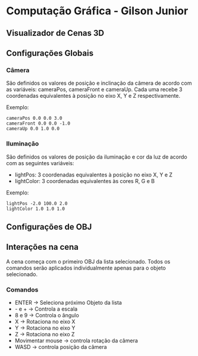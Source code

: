 # Computação Gráfica - Gilson Junior

## Visualizador de Cenas 3D

## Configurações Globais

### Câmera

São definidos os valores de posição e inclinação da câmera de acordo com as variáveis: cameraPos, cameraFront e cameraUp. Cada uma recebe 3 coordenadas equivalentes à posição no eixo X, Y e Z respectivamente.

Exemplo:

```
cameraPos 0.0 0.0 3.0
cameraFront 0.0 0.0 -1.0
cameraUp 0.0 1.0 0.0
```

### Iluminação

São definidos os valores de posição da iluminação e cor da luz de acordo com as seguintes variáveis:

- lightPos: 3 coordenadas equivalentes à posição no eixo X, Y e Z
- lightColor: 3 coordenadas equivalentes às cores R, G e B

Exemplo:

```
lightPos -2.0 100.0 2.0
lightColor 1.0 1.0 1.0
```

## Configurações de OBJ

## Interações na cena

A cena começa com o primeiro OBJ da lista selecionado. Todos os comandos serão aplicados individualmente apenas para o objeto selecionado.

### Comandos

- ENTER -> Seleciona próximo Objeto da lista
- \- e + -> Controla a escala
- 8 e 9 -> Controla o ângulo
- X -> Rotaciona no eixo X
- Y -> Rotaciona no eixo Y
- Z -> Rotaciona no eixo Z
- Movimentar mouse -> controla rotação da câmera
- WASD -> controla posição da câmera

